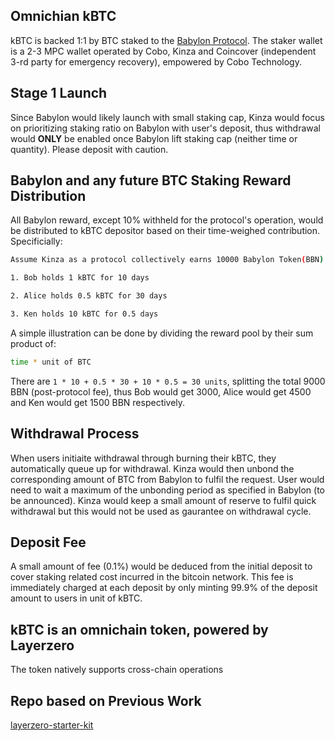 ## Omnichian kBTC
kBTC is backed 1:1 by BTC staked to the [Babylon Protocol](https://babylonscan.io/). The staker wallet is a 2-3 MPC wallet operated by Cobo, Kinza and Coincover (independent 3-rd party for emergency recovery), empowered by Cobo Technology.


## Stage 1 Launch 
Since Babylon would likely launch with small staking cap, Kinza would focus on prioritizing staking ratio on Babylon with user's deposit, thus withdrawal would **ONLY** be enabled once Babylon lift staking cap (neither time or quantity). Please deposit with caution.


## Babylon and any future BTC Staking Reward Distribution
All Babylon reward, except 10% withheld for the protocol's operation, would be distributed to kBTC depositor based on their time-weighed contribution. Specificially:

```sh
Assume Kinza as a protocol collectively earns 10000 Babylon Token(BBN). and there are three users, Bob, Alice, Ken:

1. Bob holds 1 kBTC for 10 days

2. Alice holds 0.5 kBTC for 30 days

3. Ken holds 10 kBTC for 0.5 days

```

A simple illustration can be done by dividing the reward pool by their sum product of:

```sh
time * unit of BTC 
``` 

There are `1 * 10 + 0.5 * 30 + 10 * 0.5 = 30 units`, splitting the total 9000 BBN (post-protocol fee), thus Bob would get 3000, Alice would get 4500 and Ken would get 1500 BBN respectively.


## Withdrawal Process
When users initiaite withdrawal through burning their kBTC, they automatically queue up for withdrawal. Kinza would then unbond the corresponding amount of BTC from Babylon to fulfil the request. User would need to wait a maximum of the unbonding period as specified in Babylon (to be announced). Kinza would keep a small amount of reserve to fulfil quick withdrawal but this would not be used as gaurantee on withdrawal cycle. 



## Deposit Fee
A small amount of fee (0.1%) would be deduced from the initial deposit to cover staking related cost incurred in the bitcoin network. This fee is immediately charged at each deposit by only minting 99.9% of the deposit amount to users in unit of kBTC.


## kBTC is an omnichain token, powered by Layerzero
The token natively supports cross-chain operations


## Repo based on Previous Work
[layerzero-starter-kit](https://github.com/e00dan/layerzero-starter-kit)
